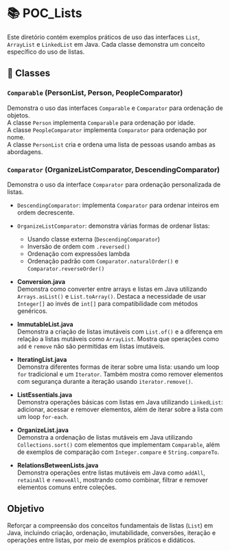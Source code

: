 # 📚 POC_Lists

Este diretório contém exemplos práticos de uso das interfaces `List`, `ArrayList` e `LinkedList` em Java. Cada classe demonstra um conceito específico do uso de listas.

## 📄 Classes
### `Comparable` (PersonList, Person, PeopleComparator)
Demonstra o uso das interfaces `Comparable` e `Comparator` para ordenação de objetos.  
A classe `Person` implementa `Comparable` para ordenação por idade.  
A classe `PeopleComparator` implementa `Comparator` para ordenação por nome.  
A classe `PersonList` cria e ordena uma lista de pessoas usando ambas as abordagens.

### `Comparator` (OrganizeListComparator, DescendingComparator)

Demonstra o uso da interface `Comparator` para ordenação personalizada de listas.
- `DescendingComparator`: implementa `Comparator` para ordenar inteiros em ordem decrescente.
- `OrganizeListComparator`: demonstra várias formas de ordenar listas:
  - Usando classe externa (`DescendingComparator`)
  - Inversão de ordem com `.reversed()`
  - Ordenação com expressões lambda
  - Ordenação padrão com `Comparator.naturalOrder()` e `Comparator.reverseOrder()`

- **Conversion.java**  
  Demonstra como converter entre arrays e listas em Java utilizando `Arrays.asList()` e `List.toArray()`. Destaca a necessidade de usar `Integer[]` ao invés de `int[]` para compatibilidade com métodos genéricos.

- **ImmutableList.java**  
  Demonstra a criação de listas imutáveis com `List.of()` e a diferença em relação a listas mutáveis como `ArrayList`. Mostra que operações como `add` e `remove` não são permitidas em listas imutáveis.

- **IteratingList.java**  
  Demonstra diferentes formas de iterar sobre uma lista: usando um loop `for` tradicional e um `Iterator`. Também mostra como remover elementos com segurança durante a iteração usando `iterator.remove()`.

- **ListEssentials.java**  
  Demonstra operações básicas com listas em Java utilizando `LinkedList`: adicionar, acessar e remover elementos, além de iterar sobre a lista com um loop `for-each`.

- **OrganizeList.java**  
  Demonstra a ordenação de listas mutáveis em Java utilizando `Collections.sort()` com elementos que implementam `Comparable`, além de exemplos de comparação com `Integer.compare` e `String.compareTo`.

- **RelationsBetweenLists.java**  
  Demonstra operações entre listas mutáveis em Java como `addAll`, `retainAll` e `removeAll`, mostrando como combinar, filtrar e remover elementos comuns entre coleções.

## Objetivo  
Reforçar a compreensão dos conceitos fundamentais de listas (`List`) em Java, incluindo criação, ordenação, imutabilidade, conversões, iteração e operações entre listas, por meio de exemplos práticos e didáticos.
